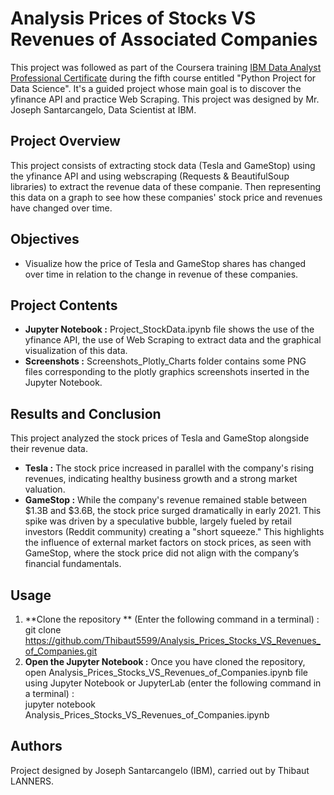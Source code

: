 # Analysis Prices of Stocks VS Revenues of Associated Companies

This project was followed as part of the Coursera training [IBM Data Analyst Professional Certificate](https://www.coursera.org/professional-certificates/ibm-data-analyst?) during the fifth course entitled "Python Project for Data Science". It's a guided project whose main goal is to discover the yfinance API and practice Web Scraping.
This project was designed by Mr. Joseph Santarcangelo, Data Scientist at IBM.

## Project Overview
This project consists of extracting stock data (Tesla and GameStop) using the yfinance API and using webscraping (Requests & BeautifulSoup libraries) to extract the revenue data of these companie. Then representing this data on a graph to see how these companies' stock price and revenues have changed over time.

## Objectives
- Visualize how the price of Tesla and GameStop shares has changed over time in relation to the change in revenue of these companies.

## Project Contents
- **Jupyter Notebook :** Project_StockData.ipynb file shows the use of the yfinance API, the use of Web Scraping to extract data and the graphical visualization of this data.
- **Screenshots :** Screenshots_Plotly_Charts folder contains some PNG files corresponding to the plotly graphics screenshots inserted in the Jupyter Notebook.

## Results and Conclusion
This project analyzed the stock prices of Tesla and GameStop alongside their revenue data.
- **Tesla :** The stock price increased in parallel with the company's rising revenues, indicating healthy business growth and a strong market valuation.
- **GameStop :** While the company's revenue remained stable between $1.3B and $3.6B, the stock price surged dramatically in early 2021. This spike was driven by a speculative bubble, largely fueled by retail investors (Reddit community) creating a "short squeeze."
This highlights the influence of external market factors on stock prices, as seen with GameStop, where the stock price did not align with the company’s financial fundamentals.

## Usage 
1. **Clone the repository ** (Enter the following command in a terminal) :\
   git clone https://github.com/Thibaut5599/Analysis_Prices_Stocks_VS_Revenues_of_Companies.git
2. **Open the Jupyter Notebook :** Once you have cloned the repository, open Analysis_Prices_Stocks_VS_Revenues_of_Companies.ipynb file using Jupyter Notebook or JupyterLab (enter the following command in a terminal) :\
   jupyter notebook Analysis_Prices_Stocks_VS_Revenues_of_Companies.ipynb

## Authors
Project designed by Joseph Santarcangelo (IBM), carried out by Thibaut LANNERS.
